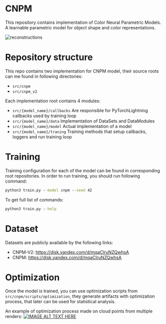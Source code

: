 # CNPM
This repository contains implementation of Color Neural Parametric Models. A learnable parametric model for object shape and color representations.

![reconstructions](https://i.postimg.cc/DzXycdS4/Untitled-Reconstruction.jpg)

# Repository structure
This repo contains two implementation for CNPM model, their source roots can me found in following directories:
- `src/cnpm`
- `src/cnpm_v2`

Each implementation root contains 4 modules:
- `src/{model_name}/callbacks` Are responsible for PyTorchLightning callbacks used by training loop
- `src/{model_name}/data` Implementation of DataSets and DataModules
- `src/{model_name}/model` Actual implementation of a model
- `src/{model_name}/traning` Training methods that setup callbacks, loggers and run training loop

# Training

Training configuration for each of the model can be found in corresponding root repositories. In order to run training, you should run following command:
```cmd
python3 train.py --model cnpm --seed 42
```
To get full list of commands:
```cmd
python3 train.py --help
```

# Dataset

Datasets are publicly available by the following links:
- CNPM-V2: https://disk.yandex.com/d/mqaClruNZQwhsA
- CNPM: https://disk.yandex.com/d/mqaClruNZQwhsA

# Optimization
Once the model is trained, you can use optimization scripts from `src/cnpm/scripts/optimization`, they generate artifacts with optimization process, that later can be used for statistical analysis.

An example of optimization process made on cloud points from multiple renders:
[![IMAGE ALT TEXT HERE](https://img.youtube.com/vi/7IFfl-2-OdI/0.jpg)](https://www.youtube.com/watch?v=7IFfl-2-OdI)
